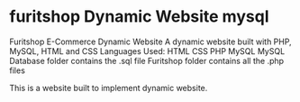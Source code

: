 # furitshop Dynamic Website mysql
Furitshop E-Commerce Dynamic Website
A dynamic website built with PHP, MySQL, HTML and CSS
Languages Used:
HTML
CSS
PHP
MySQL
MySQL Database folder contains the .sql file 
Furitshop folder contains all the .php files

This is a website built to implement dynamic website.
